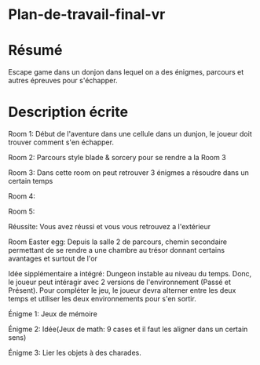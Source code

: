 # Plan-de-travail-final-vr

# Résumé
  Escape game dans un donjon dans lequel on a des énigmes, parcours et autres épreuves pour s'échapper.

# Description écrite
 Room 1: Début de l'aventure dans une cellule dans un dunjon, le joueur doit trouver comment s'en échapper.
 
 Room 2: Parcours style blade & sorcery pour se rendre a la Room 3
 
 Room 3: Dans cette room on peut retrouver 3 énigmes a résoudre dans un certain temps
 
 Room 4:
 
 Room 5:

 Réussite: Vous avez réussi et vous vous retrouvez a l'extérieur


 Room Easter egg: Depuis la salle 2 de parcours, chemin secondaire permettant de se rendre a une chambre au trésor donnant certains avantages et surtout de l'or

 Idée sipplémentaire a intégré: Dungeon instable au niveau du temps. Donc, le joueur peut intéragir avec 2 versions de l'environnement (Passé et Présent). Pour compléter le jeu, le joueur devra alterner entre les deux temps et utiliser les deux environnements pour s'en sortir.




 Énigme 1: Jeux de mémoire
 
 Énigme 2: Idée(Jeux de math: 9 cases et il faut les aligner dans un certain sens)
 
 Énigme 3: Lier les objets à des charades.
